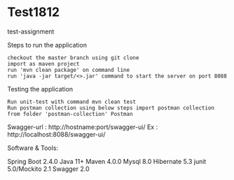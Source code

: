 # Test1812

test-assignment

Steps to run the application

    checkout the master branch using git clone
    import as maven project
    run 'mvn clean package' on command line
    run 'java -jar target/<>.jar' command to start the server on port 8088

Testing the application

    Run unit-test with command mvn clean test
    Run postman collection using below steps import postman collection from folder 'postman-collection' Postman

Swagger-url : http://hostname:port/swagger-ui/ Ex : http://localhost:8088/swagger-ui/

Software & Tools:

Spring Boot 2.4.0
Java 11+
Maven 4.0.0
Mysql 8.0
Hibernate 5.3
junit 5.0/Mockito 2.1
Swagger 2.0
